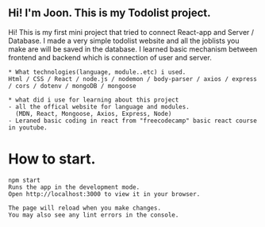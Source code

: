 ## Hi! I'm Joon. This is my Todolist project.
Hi! This is my first mini project that tried to connect React-app and Server / Database.
I made a very simple todolist website and all the joblists you make are will be saved in the database.
I learned basic mechanism between frontend and backend which is connection of user and server.

    * What technologies(language, module..etc) i used.
    Html / CSS / React / node.js / nodemon / body-parser / axios / express / cors / dotenv / mongoDB / mongoose

    * what did i use for learning about this project
    - all the offical website for language and modules.
      (MDN, React, Mongoose, Axios, Express, Node)
    - Leraned basic coding in react from "freecodecamp" basic react course in youtube.

# How to start.

    npm start
    Runs the app in the development mode.
    Open http://localhost:3000 to view it in your browser.

    The page will reload when you make changes.
    You may also see any lint errors in the console.
